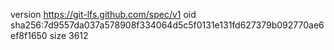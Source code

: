 version https://git-lfs.github.com/spec/v1
oid sha256:7d9557da037a578908f334064d5c5f0131e131fd627379b092770ae6ef8f1650
size 3612
